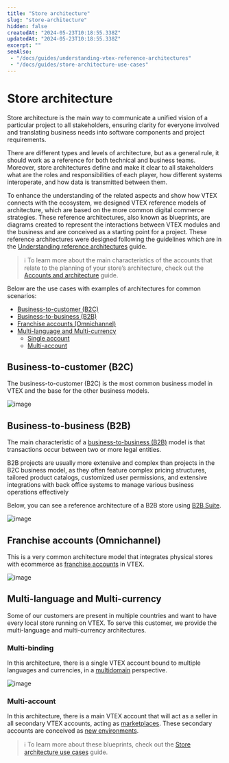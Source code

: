 ```yaml
---
title: "Store architecture"
slug: "store-architecture"
hidden: false
createdAt: "2024-05-23T10:18:55.338Z"
updatedAt: "2024-05-23T10:18:55.338Z"
excerpt: ""
seeAlso:
 - "/docs/guides/understanding-vtex-reference-architectures"
 - "/docs/guides/store-architecture-use-cases"
---
```


# Store architecture

Store architecture is the main way to communicate a unified vision of a particular project to all stakeholders, ensuring clarity for everyone involved and translating business needs into software components and project requirements.

There are different types and levels of architecture, but as a general rule, it should work as a reference for both technical and business teams. Moreover, store architectures define and make it clear to all stakeholders what are the roles and responsibilities of each player, how different systems interoperate, and how data is transmitted between them.

To enhance the understanding of the related aspects and show how VTEX connects with the ecosystem, we designed VTEX reference models of architecture, which are based on the more common digital commerce strategies. These reference architectures, also known as blueprints, are diagrams created to represent the interactions between VTEX modules and the business and are conceived as a starting point for a project. These reference architectures were designed following the guidelines which are in the [Understanding reference architectures](#LINK) guide.

>ℹ️ To learn more about the main characteristics of the accounts that relate to the planning of your store’s architecture, check out the [Accounts and architecture](https://help.vtex.com/en/tracks/vtex-store-overview--eSDNk26pdvemF3XKM0nK9/4yPqZQyj0t675QpcG7H6yl) guide.

Below are the use cases with examples of architectures for common scenarios:

- [Business-to-customer (B2C)](#business-to-customer)
- [Business-to-business (B2B)](#businesss-to-business)
- [Franchise accounts (Omnichannel)](#franchise-accounts)
- [Multi-language and Multi-currency](#multi-language-and-multi-currency)
  - [Single account](#single-account)
  - [Multi-account](#multi-account)

## Business-to-customer (B2C)

The business-to-customer (B2C) is the most common business model in VTEX and the base for the other business models.

![image]()

## Business-to-business (B2B) 

The main characteristic of a [business-to-business (B2B)](https://help.vtex.com/en/tutorial/b2b-overview--5vb9SNXhX2bZnkpAh7ADdC) model is that transactions occur between two or more legal entities.

B2B projects are usually more extensive and complex than projects in the B2C business model, as they often feature complex pricing structures, tailored product catalogs, customized user permissions, and extensive integrations with back office systems to manage various business operations effectively

Below, you can see a reference architecture of a B2B store using [B2B Suite](https://developers.vtex.com/docs/apps/vtex.b2b-suite).

![image]()

## Franchise accounts (Omnichannel)

This is a very common architecture model that integrates physical stores with ecommerce as [franchise accounts](https://help.vtex.com/en/tutorial/what-is-a-franchise-account--kWQC6RkFSCUFGgY5gSjdl) in VTEX. 

![image]()

## Multi-language and Multi-currency

Some of our customers are present in multiple countries and want to have every local store running on VTEX. To serve this customer, we provide the multi-language and multi-currency architectures.

### Multi-binding

In this architecture, there is a single VTEX account bound to multiple languages and currencies, in a [multidomain](https://help.vtex.com/en/tracks/vtex-store-overview--eSDNk26pdvemF3XKM0nK9/4yPqZQyj0t675QpcG7H6yl#multistore) perspective.

![image]()

### Multi-account

In this architecture, there is a main VTEX account that will act as a seller in all secondary VTEX accounts, acting as [marketplaces](https://help.vtex.com/en/tutorial/estrategias-de-marketplace-na-vtex--tutorials_402#being-a-vtex-marketplace). These secondary accounts are conceived as [new environments](https://help.vtex.com/en/tracks/vtex-store-overview--eSDNk26pdvemF3XKM0nK9/4yPqZQyj0t675QpcG7H6yl#additional-environment).

>ℹ️ To learn more about these blueprints, check out the [Store architecture use cases](https://developers.vtex.com/docs/guides/store-architecture-use-cases) guide.
